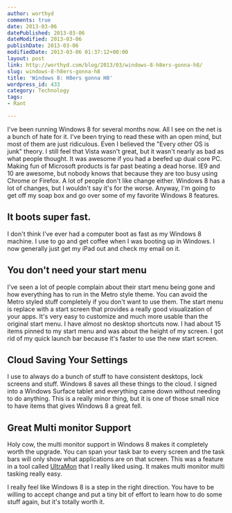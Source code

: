 ```yaml
---
author: worthyd
comments: true
date: 2013-03-06 
datePublished: 2013-03-06  
dateModified: 2013-03-06 
publishDate: 2013-03-06  
modifiedDate: 2013-03-06 01:37:12+00:00
layout: post
link: http://worthyd.com/blog/2013/03/windows-8-h8ers-gonna-h8/
slug: windows-8-h8ers-gonna-h8
title: 'Windows 8: H8ers gonna H8'
wordpress_id: 433
category: Technology
tags:
- Rant

---
```


I've been running Windows 8 for several months now.  All I see on the net is a bunch of hate for it. I've been trying to read these with an open mind, but most of them are just ridiculous. Even I believed the "Every other OS is junk" theory.  I still feel that Vista wasn't great, but it wasn't nearly as bad as what people thought. It was awesome if you had a beefed up dual core PC.  Making fun of Microsoft products is far past beating a dead horse.  IE9 and 10 are awesome, but nobody knows that because they are too busy using Chrome or Firefox.  A lot of people don't like change either.  Windows 8 has a lot of changes, but I wouldn't say it's for the worse.  Anyway, I'm going to get off my soap box and go over some of my favorite Windows 8 features.



## It boots super fast.

I don't think I've ever had a computer boot as fast as my Windows 8 machine.  I use to go and get coffee when I was booting up in Windows. I now generally just get my iPad out and check my email on it.



## You don't need your start menu

I've seen a lot of people complain about their start menu being gone and how everything has to run in the Metro style theme.  You can avoid the Metro styled stuff completely if you don't want to use them.  The start menu is replace with a start screen that provides a really good visualization of your apps.  It's very easy to customize and much more usable than the original start menu.  I have almost no desktop shortcuts now.  I had about 15 items pinned to my start menu and was about the height of my screen. I got rid of my quick launch bar because it's faster to use the new start screen.



## Cloud Saving Your Settings

I use to always do a bunch of stuff to have consistent desktops, lock screens and stuff. Windows 8 saves all these things to the cloud. I signed into a Windows Surface tablet and everything came down without needing to do anything.  This is a really minor thing, but it is one of those small nice to have items that gives Windows 8 a great fell.



## Great Multi monitor Support

Holy cow, the multi monitor support in Windows 8 makes it completely worth the upgrade. You can span  your task bar to every screen and the task bars will only show what applications are on that screen. This was a feature in a tool called [UltraMon](http://www.realtimesoft.com/ultramon/) that I really liked using.  It makes multi monitor multi tasking really easy.

I really feel like Windows 8 is a step in the right direction.  You have to be willing to accept change and put a tiny bit of effort to learn how to do some stuff again, but it's totally worth it.
